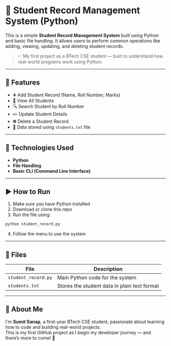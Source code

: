 # 📘 Student Record Management System (Python)

This is a simple **Student Record Management System** built using Python and basic file handling. It allows users to perform common operations like adding, viewing, updating, and deleting student records.

> ✅ My first project as a BTech CSE student — built to understand how real-world programs work using Python.

---

## 📂 Features

- ➕ Add Student Record (Name, Roll Number, Marks)
- 📄 View All Students
- 🔍 Search Student by Roll Number
- ✏️ Update Student Details
- ❌ Delete a Student Record
- 💾 Data stored using `students.txt` file

---

## 🧠 Technologies Used

- **Python**
- **File Handling**
- **Basic CLI (Command Line Interface)**

---

## ▶️ How to Run

1. Make sure you have Python installed  
2. Download or clone this repo  
3. Run the file using:

```bash
python student_record.py
```

4. Follow the menu to use the system

---

## 📁 Files

| File                | Description                                  |
|---------------------|----------------------------------------------|
| `student_record.py` | Main Python code for the system              |
| `students.txt`      | Stores the student data in plain text format |

---

## 🙌 About Me

I'm **Sumit Sanap**, a first-year BTech CSE student, passionate about learning how to code and building real-world projects.  
This is my first GitHub project as I begin my developer journey — and there’s more to come! 🚀



